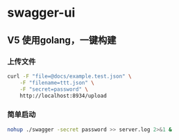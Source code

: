 # swagger-ui

## V5 使用golang，一键构建

### 上传文件
```bash
curl -F "file=@docs/example.test.json" \
    -F "filename=ttt.json" \
    -F "secret=password" \
    http://localhost:8934/upload 
```

### 简单启动

```bash
nohup ./swagger -secret password >> server.log 2>&1 &
```